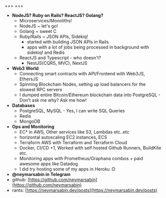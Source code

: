 +++
+++
- **NodeJS? Ruby on Rails? ReactJS? Golang?**
  - Microservices/Monoliths! 
  - NodeJS ~ let's go!
  - Golang ~ sweet C
  - Ruby/Rails ~ JSON APIs, Sidekiq!
    - started with building JSON APIs in Rails 
    - apps with a lot of jobs being processed in background with sidekiq! and Redis
  - ReactJS and Typescript - who doesn't?
    - NestJS(CQRS, MVC), NextJS
- **Web3 World**
  - Connecting smart contracts with API/Frontend with Web3JS, EthersJS
  - Spinning Blockchain Nodes, setting up load balancers for the slowest RPC servers
  - I dumped entire Bitcoin/Ethereum blockchain data into PostgreSQL - Don't ask me why? Ask me how!
- **Databases**
  - PostgreSQL, MySQL - Yes, I can write SQL Queries
  - Redis
  - MongoDB
- **Ops and Monitoring**
  - EC* in AWS, Other services like S3, Lambdas etc..etc
  - horizontal autoscaling EC2 instances, ECS
  - Terraform AWS with Terraform and Terraform Cloud
  - Docker, CI/CD +1, Worked with self hosted Github Runners, BuildKite etc.
  - Monitoring apps with Prometheus/Graphana combos + paid awesome apps like Datadog
  - I did try hosting some of my apps in Heroku :D
- **@neymarsabin in Telegram**
- github: [https://github.com/neymarsabin](https://github.com/neymarsabin)
- rants: [https://neymarsabin.dev/posts](https://neymarsabin.dev/posts)
<!--more-->
